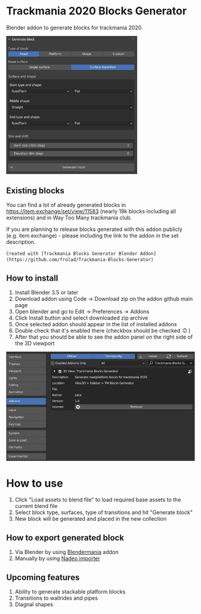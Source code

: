 # Trackmania 2020 Blocks Generator
Blender addon to generate blocks for trackmania 2020.

<img src="readme/addon.jpg" width="350">

## Existing blocks
You can find a lot of already generated blocks in https://item.exchange/set/view/11583 (nearly 18k blocks including all extensions) and in Way Too Many trackmania club.

If you are planning to release blocks generated with this addon publicly (e.g. item.exchange) - please including the link to the addon in the set description.
```
Created with [Trackmania Blocks Generator Blender Addon](https://github.com/frolad/Trackmania-Blocks-Generator)
```

## How to install
1. Install Blender 3.5 or later
2. Download addon using Code -> Download zip on the addon github main page
3. Open blender and go to Edit -> Preferences -> Addons
4. Click Install button and select downloaded zip archive
5. Once selected addon should appear in the list of installed addons
6. Double check that it's enabled there (checkbox should be checked :D )
7. After that you should be able to see the addon panel on the right side of the 3D viewport

<img src="readme/blender-settings.jpg" width="600">

# How to use
1. Click "Load assets to blend file" to load required base assets to the current blend file
2. Select block type, surfaces, type of transitions and hit "Generate block"
3. New block will be generated and placed in the new collection

## How to export generated block
1. Via Blender by using [Blendermania](https://github.com/skyslide22/blendermania-addon) addon
2. Manually by using [Nadeo importer](https://doc.trackmania.com/create/nadeo-importer/)

## Upcoming features
1. Ability to generate stackable platform blocks
2. Transitions to wallrides and pipes
3. Diagnal shapes
